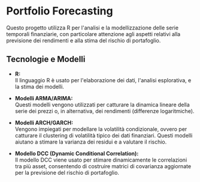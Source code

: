 # Portfolio Forecasting

Questo progetto utilizza R per l'analisi e la modellizzazione delle serie temporali finanziarie, con particolare attenzione agli aspetti relativi alla previsione dei rendimenti e alla stima del rischio di portafoglio.

## Tecnologie e Modelli

- **R:**  
  Il linguaggio R è usato per l'elaborazione dei dati, l'analisi esplorativa, e la stima dei modelli.

- **Modelli ARMA/ARIMA:**  
  Questi modelli vengono utilizzati per catturare la dinamica lineare della serie dei prezzi o, in alternativa, dei rendimenti (differenze logaritmiche).

- **Modelli ARCH/GARCH:**  
  Vengono impiegati per modellare la volatilità condizionale, ovvero per catturare il clustering di volatilità tipico dei dati finanziari. Questi modelli aiutano a stimare la varianza dei residui e a valutare il rischio.

- **Modello DCC (Dynamic Conditional Correlation):**  
  Il modello DCC viene usato per stimare dinamicamente le correlazioni tra più asset, consentendo di costruire matrici di covarianza aggiornate per la previsione del rischio di portafoglio.
